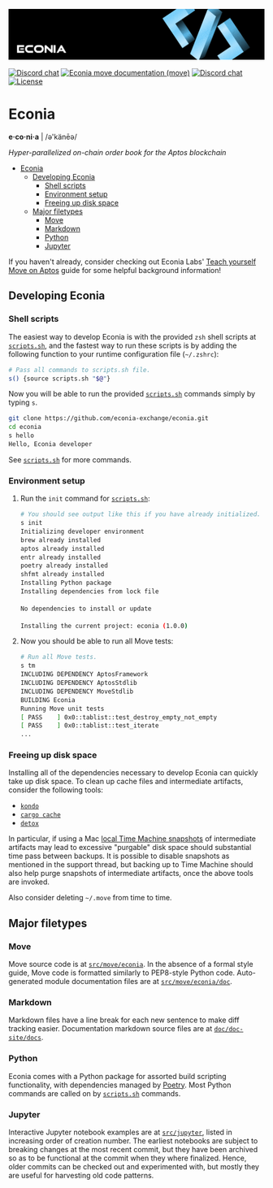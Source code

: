 ![](.assets/newbanner.png)

[![Discord chat](https://img.shields.io/badge/docs-Econia-59f)](https://www.econia.dev)
[![Econia move documentation (move)](https://img.shields.io/badge/docs-Move-59f)](src/move/econia/build/Econia/docs)
[![Discord chat](https://img.shields.io/discord/988942344776736830?style=flat)](discord.gg/econia)
[![License](https://img.shields.io/badge/license-Business_Source_License-white.svg)](LICENSE.md)

# Econia

**e·co·ni·a** | /ə'känēə/

*Hyper-parallelized on-chain order book for the Aptos blockchain*

- [Econia](#econia)
  - [Developing Econia](#developing-econia)
    - [Shell scripts](#shell-scripts)
    - [Environment setup](#environment-setup)
    - [Freeing up disk space](#freeing-up-disk-space)
  - [Major filetypes](#major-filetypes)
    - [Move](#move)
    - [Markdown](#markdown)
    - [Python](#python)
    - [Jupyter](#jupyter)

If you haven't already, consider checking out Econia Labs' [Teach yourself Move on Aptos] guide for some helpful background information!

## Developing Econia

### Shell scripts

The easiest way to develop Econia is with the provided `zsh` shell scripts at [`scripts.sh`], and the fastest way to run these scripts is by adding the following function to your runtime configuration file (`~/.zshrc`):

```bash
# Pass all commands to scripts.sh file.
s() {source scripts.sh "$@"}
```

Now you will be able to run the provided [`scripts.sh`] commands simply by typing `s`.

```bash
git clone https://github.com/econia-exchange/econia.git
cd econia
s hello
Hello, Econia developer
```

See [`scripts.sh`] for more commands.

### Environment setup

1. Run the `init` command for [`scripts.sh`]:

    ```bash
    # You should see output like this if you have already initialized.
    s init
    Initializing developer environment
    brew already installed
    aptos already installed
    entr already installed
    poetry already installed
    shfmt already installed
    Installing Python package
    Installing dependencies from lock file

    No dependencies to install or update

    Installing the current project: econia (1.0.0)
    ```

2. Now you should be able to run all Move tests:

    ```bash
    # Run all Move tests.
    s tm
    INCLUDING DEPENDENCY AptosFramework
    INCLUDING DEPENDENCY AptosStdlib
    INCLUDING DEPENDENCY MoveStdlib
    BUILDING Econia
    Running Move unit tests
    [ PASS    ] 0x0::tablist::test_destroy_empty_not_empty
    [ PASS    ] 0x0::tablist::test_iterate
    ...
    ```

### Freeing up disk space

Installing all of the dependencies necessary to develop Econia can quickly take up disk space.
To clean up cache files and intermediate artifacts, consider the following tools:

* [`kondo`]
* [`cargo cache`]
* [`detox`]

In particular, if using a Mac [local Time Machine snapshots] of intermediate artifacts may lead to excessive "purgable" disk space should substantial time pass between backups.
It is possible to disable snapshots as mentioned in the support thread, but backing up to Time Machine should also help purge snapshots of intermediate artifacts, once the above tools are invoked.

Also consider deleting `~/.move` from time to time.

## Major filetypes

### Move

Move source code is at [`src/move/econia`].
In the absence of a formal style guide, Move code is formatted similarly to PEP8-style Python code.
Auto-generated module documentation files are at [`src/move/econia/doc`].

### Markdown

Markdown files have a line break for each new sentence to make diff tracking easier.
Documentation markdown source files are at [`doc/doc-site/docs`].

### Python

Econia comes with a Python package for assorted build scripting functionality, with dependencies managed by [Poetry].
Most Python commands are called on by [`scripts.sh`] commands.

### Jupyter

Interactive Jupyter notebook examples are at [`src/jupyter`], listed in increasing order of creation number.
The earliest notebooks are subject to breaking changes at the most recent commit, but they have been archived so as to be functional at the commit when they where finalized.
Hence, older commits can be checked out and experimented with, but mostly they are useful for harvesting old code patterns.

<!---Alphabetized reference links-->

[`cargo cache`]:                            https://github.com/matthiaskrgr/cargo-cache
[`detox`]:                                  https://github.com/whitfin/detox
[`doc/doc-site/docs`]:                      doc/doc-site/docs
[`kondo`]:                                  https://github.com/tbillington/kondo
[`src/jupyter`]:                            src/jupyter
[`src/move/econia`]:                        src/move/econia
[`src/move/econia/doc`]:                    src/move/econia/doc
[Poetry]:                                   https://python-poetry.org/
[local Time Machine snapshots]:             https://discussions.apple.com/thread/7676695
[`scripts.sh`]:                             scripts.sh
[Teach yourself Move on Aptos]:             https://github.com/econia-labs/teach-yourself-move